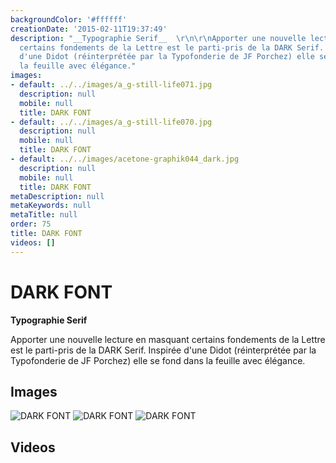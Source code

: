 ```yaml
---
backgroundColor: '#ffffff'
creationDate: '2015-02-11T19:37:49'
description: "__Typographie Serif__  \r\n\r\nApporter une nouvelle lecture en masquant
  certains fondements de la Lettre est le parti-pris de la DARK Serif.  \r\nInspirée
  d'une Didot (réinterprétée par la Typofonderie de JF Porchez) elle se fond dans
  la feuille avec élégance."
images:
- default: ../../images/a_g-still-life071.jpg
  description: null
  mobile: null
  title: DARK FONT
- default: ../../images/a_g-still-life070.jpg
  description: null
  mobile: null
  title: DARK FONT
- default: ../../images/acetone-graphik044_dark.jpg
  description: null
  mobile: null
  title: DARK FONT
metaDescription: null
metaKeywords: null
metaTitle: null
order: 75
title: DARK FONT
videos: []
---
```


# DARK FONT

__Typographie Serif__

Apporter une nouvelle lecture en masquant certains fondements de la Lettre est le parti-pris de la DARK Serif.
Inspirée d'une Didot (réinterprétée par la Typofonderie de JF Porchez) elle se fond dans la feuille avec élégance.

## Images

![DARK FONT](../../images/a_g-still-life071.jpg)
![DARK FONT](../../images/a_g-still-life070.jpg)
![DARK FONT](../../images/acetone-graphik044_dark.jpg)

## Videos
